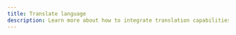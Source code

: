 ```yaml
---
title: Translate language
description: Learn more about how to integrate translation capabilities for your application using Amplify
---
```


<inline-fragment platform="js" src="~/lib/predictions/fragments/js/translate.md"></inline-fragment> <inline-fragment platform="ios" src="~/lib/predictions/fragments/ios/translate.md"></inline-fragment> <inline-fragment platform="android" src="~/lib/predictions/fragments/android/translate.md"></inline-fragment>
